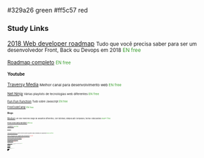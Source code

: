 #329a26 green
#ff5c57 red

### Study Links

[2018 Web developer roadmap](https://codeburst.io/the-2018-web-developer-roadmap-826b1b806e8d)
<small>Tudo que  você precisa saber para ser um desenvolvedor Front, Back ou Devops em 2018
<span style="color: #329a26">EN free</span>

[Roadmap completo](https://github.com/kamranahmedse/developer-roadmap)
<small><span style="color: #329a26">EN free</span>


#### Youtube
[Traversy Media](https://www.youtube.com/user/TechGuyWeb) 
<small>Melhor canal para desenvolvimento web
<span style="color: #329a26">EN free</span>

[Net Ninja](https://www.youtube.com/channel/UCW5YeuERMmlnqo4oq8vwUpg)
<small>Várias playlists de tecnologias web diferentes
<span style="color: #329a26">EN free</span>

[Fun Fun Function](https://www.youtube.com/channel/UCO1cgjhGzsSYb1rsB4bFe4Q)
<small>Tudo sobre Javascript
<span style="color: #329a26">EN free</span>

[FreeCodeCamp](https://www.youtube.com/channel/UC8butISFwT-Wl7EV0hUK0BQ)
<small><span style="color: #329a26">EN free</span>


#### Blogs
[Medium](https://medium.com/topic/technology)
<small>Um dos melhores blogs de assuntos diferentes, com tutoriais, simples até complexos, teoria e discussões
<span style="color: #329a26">EN/PT free</span>


[FreeCodeCamp Medium](https://medium.freecodecamp.org/)
<small><span style="color: #329a26">EN free</span>

[Tableless](https://tableless.com.br/ )
<small><span style="color: #329a26">BR free</span>


#### Books
[You dont know JS](https://github.com/getify/You-Dont-Know-JS )
<small>Série de livros sobre as partes mais complexas de Javascript
<span style="color: #329a26">ebook EN free</span>

[Node, MongoDB and Angular web development](https://www.livrariacultura.com.br/p/ebooks/informatica-e-tecnologia/programacao/nodejs-mongodb-and-angular-web-development-111799939)
<small><span style="color: #ff5c57">EN paid</span>

[Node and Express web development](https://www.livrariacultura.com.br/p/ebooks/informatica-e-tecnologia/internet/web-development-with-node-and-express-83383650 )
<small><span style="color: #ff5c57">EN paid</span>

[Learning web apps development](https://www.livrariacultura.com.br/p/ebooks/informatica-e-tecnologia/programacao/learning-web-app-development-83815869)
<small><span style="color: #ff5c57">EN paid</span>

[O design do dia a dia](https://www.livrariacultura.com.br/p/livros/artes-e-fotografia/design/o-design-do-dia-a-dia-1796507)
<small><span style="color: #ff5c57">BR/EN paid</span>


#### Web Courses
[Coding the smart way](https://codingthesmartway.com/courses/)
<small>Cursos relacionados a desenvolvimento web
<span style="color: #329a26">EN free</span>


[Free code camp](https://www.freecodecamp.org/)
<small>Curso completo em we
<span style="color: #329a26">EN free</span>


#### Other Resources
[Google Codelabs](https://codelabs.developers.google.com/)
<small><span style="color: #329a26">EN free</span>

[Google web starter kit](https://tableless.com.br/google-web-starter-kit/)
<small><span style="color: #329a26">EN free</span>


#### Javascript
[MDN documentation](https://developer.mozilla.org/pt-BR/docs/Web/JavaScript)
<small>Desde tutoriais até explicações complexas
<span style="color: #329a26">BR/EN free</span>


[Fun Fun Function](https://www.youtube.com/channel/UCO1cgjhGzsSYb1rsB4bFe4Q)
<small>Conceitos mais complexos de Javascript
<span style="color: #329a26">EN free</span>

[Js the right way](http://jstherightway.org/)
<small>Javascript articles, tips and tricks
<span style="color: #329a26">EN free</span>


[ES6 Learnign github](https://github.com/ericdouglas/ES6-Learning)
<small>Lista de recursos sobre Javascript ES6
<span style="color: #329a26">EN free</span>

[Udemy - Understand Javasript](https://www.udemy.com/understand-javascript/)
<small>Entendendo conceitos avançados
<span style="color: #329a26">EN free</span>



#### Angular
[The complete guide to Angular 2](https://www.udemy.com/the-complete-guide-to-angular-2/?pmtag=FULLMUDEMAY&siteID=a1o1REVAqJg-t32ec1UUs87aVtVLEGK.AA&LSNPUBID=a1o1REVAqJg)
<small>Udemy Angular guide
<span style="color: #ff5c57">EN paid</span>

[Angular 2 and nodejs the practical guide](https://www.udemy.com/angular-2-and-nodejs-the-practical-guide/?pmtag=JULY10310)
<small>Mean stack Angular & Node.js
<span style="color: #ff5c57">EN paid</span>

[Mean primeira aplicação](https://www.udemy.com/mean-primeira-aplicacao-do-zero/)
<small>Mean stack Angular
<span style="color: #ff5c57">BR paid</span>


[The complete nodejs developer course 2](https://www.udemy.com/the-complete-nodejs-developer-course-2/?pmtag=FULLMUDEMAY&siteID=a1o1REVAqJg-R4wuwl2hmPtbdnu6BOxyhQ&LSNPUBID=a1o1REVAqJg)
<small>Node
<span style="color: #ff5c57">EN paid</span>

#### Webpack
[Webpack 2 the complete developers guide](https://www.udemy.com/webpack-2-the-complete-developers-guide/?siteID=a1o1REVAqJg-HNAA3grAbnixBYJWlHg_MA&LSNPUBID=a1o1REVAqJg)
<small>Complete Webpack guide
<span style="color: #ff5c57">EN paid</span>


#### SASS
[The sass way](http://thesassway.com/)
<small>Learn Sass projects/snippets
<span style="color: #329a26">EN free


[Compilar sass com gulp para iniciantes](https://devheroes.io/gulp-iniciantes-compilar-minificar-sass/)
<small>Compilar Sass com Gulp
<span style="color: #329a26">BR free</span>


#### Vue.js
[Conheça Vue.js](https://tableless.com.br/conheca-o-vue-js-um-framework-javascript-para-criacao-de-componentes-web-reativos/)
<small>Conhecendo Vue.js
<span style="color: #329a26">BR free</span>


[Vue.js Dev tool](https://chrome.google.com/webstore/detail/vuejs-devtools/nhdogjmejiglipccpnnnanhbledajbpd?hl=pt-BR)
<small>Extensão do Chrome para Vue.js
<span style="color: #329a26">free</span>

[Vue.js Brasil](http://www.vuejs-brasil.com.br/)
<small>Artigos sobre Vue.js
<span style="color: #329a26">BR free</span>

